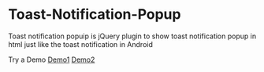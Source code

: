 # Toast-Notification-Popup
Toast notification popuip is jQuery plugin to show toast notification popup in html just like the toast notification in Android 

Try a Demo
[Demo1](https://rawgit.com/npnm/Toast-Notification-Popup/master/toast-popup-demo.html)
[Demo2](https://rawgit.com/npnm/Toast-Notification-Popup/master/toast-popup-demo.html)
